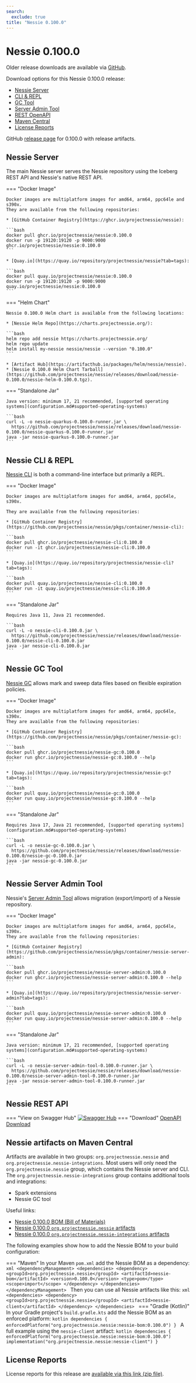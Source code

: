 ```yaml
---
search:
  exclude: true
title: "Nessie 0.100.0"
---
```


# Nessie 0.100.0

Older release downloads are available via [GitHub](https://github.com/projectnessie/nessie/releases).

Download options for this Nessie 0.100.0 release:

* [Nessie Server](#nessie-server)
* [CLI & REPL](#nessie-cli--repl)
* [GC Tool](#nessie-gc-tool)
* [Server Admin Tool](#nessie-server-admin-tool)
* [REST OpenAPI](#nessie-rest-api)
* [Maven Central](#nessie-artifacts-on-maven-central)
* [License Reports](#license-reports)

GitHub [release page](https://github.com/projectnessie/nessie/releases/tag/nessie-0.100.0) for 0.100.0 with release artifacts.

## Nessie Server

The main Nessie server serves the Nessie repository using the Iceberg REST API and Nessie's native REST API.

=== "Docker Image"

    Docker images are multiplatform images for amd64, arm64, ppc64le and s390x.
    They are available from the following repositories:

    * [GitHub Container Registry](https://ghcr.io/projectnessie/nessie):

    ```bash
    docker pull ghcr.io/projectnessie/nessie:0.100.0
    docker run -p 19120:19120 -p 9000:9000 ghcr.io/projectnessie/nessie:0.100.0
    ```

    * [Quay.io](https://quay.io/repository/projectnessie/nessie?tab=tags):

    ```bash
    docker pull quay.io/projectnessie/nessie:0.100.0
    docker run -p 19120:19120 -p 9000:9000 quay.io/projectnessie/nessie:0.100.0
    ```

=== "Helm Chart"

    Nessie 0.100.0 Helm chart is available from the following locations:

    * [Nessie Helm Repo](https://charts.projectnessie.org/):

    ```bash
    helm repo add nessie https://charts.projectnessie.org/
    helm repo update
    helm install my-nessie nessie/nessie --version "0.100.0"
    ```

    * [Artifact Hub](https://artifacthub.io/packages/helm/nessie/nessie).
    * [Nessie 0.100.0 Helm Chart Tarball](https://github.com/projectnessie/nessie/releases/download/nessie-0.100.0/nessie-helm-0.100.0.tgz).

=== "Standalone Jar"

    Java version: minimum 17, 21 recommended, [supported operating systems](configuration.md#supported-operating-systems)

    ```bash
    curl -L -o nessie-quarkus-0.100.0-runner.jar \
      https://github.com/projectnessie/nessie/releases/download/nessie-0.100.0/nessie-quarkus-0.100.0-runner.jar
    java -jar nessie-quarkus-0.100.0-runner.jar
    ```

## Nessie CLI & REPL

[Nessie CLI](cli.md) is both a command-line interface but primarily a REPL.

=== "Docker Image"

    Docker images are multiplatform images for amd64, arm64, ppc64le, s390x.

    They are available from the following repositories:

    * [GitHub Container Registry](https://github.com/projectnessie/nessie/pkgs/container/nessie-cli):

    ```bash
    docker pull ghcr.io/projectnessie/nessie-cli:0.100.0
    docker run -it ghcr.io/projectnessie/nessie-cli:0.100.0 
    ```

    * [Quay.io](https://quay.io/repository/projectnessie/nessie-cli?tab=tags):

    ```bash
    docker pull quay.io/projectnessie/nessie-cli:0.100.0
    docker run -it quay.io/projectnessie/nessie-cli:0.100.0
    ```

=== "Standalone Jar"

    Requires Java 11, Java 21 recommended.

    ```bash
    curl -L -o nessie-cli-0.100.0.jar \
      https://github.com/projectnessie/nessie/releases/download/nessie-0.100.0/nessie-cli-0.100.0.jar
    java -jar nessie-cli-0.100.0.jar
    ```

## Nessie GC Tool

[Nessie GC](gc.md) allows mark and sweep data files based on flexible expiration policies.

=== "Docker Image"

    Docker images are multiplatform images for amd64, arm64, ppc64le, s390x.
    They are available from the following repositories:

    * [GitHub Container Registry](https://github.com/projectnessie/nessie/pkgs/container/nessie-gc):

    ```bash
    docker pull ghcr.io/projectnessie/nessie-gc:0.100.0
    docker run ghcr.io/projectnessie/nessie-gc:0.100.0 --help
    ```

    * [Quay.io](https://quay.io/repository/projectnessie/nessie-gc?tab=tags):

    ```bash
    docker pull quay.io/projectnessie/nessie-gc:0.100.0
    docker run quay.io/projectnessie/nessie-gc:0.100.0 --help
    ```

=== "Standalone Jar"

    Requires Java 17, Java 21 recommended, [supported operating systems](configuration.md#supported-operating-systems)

    ```bash
    curl -L -o nessie-gc-0.100.0.jar \
      https://github.com/projectnessie/nessie/releases/download/nessie-0.100.0/nessie-gc-0.100.0.jar
    java -jar nessie-gc-0.100.0.jar
    ```

## Nessie Server Admin Tool

Nessie's [Server Admin Tool](export_import.md) allows migration (export/import) of a
Nessie repository.

=== "Docker Image"

    Docker images are multiplatform images for amd64, arm64, ppc64le, s390x.
    They are available from the following repositories:

    * [GitHub Container Registry](https://github.com/projectnessie/nessie/pkgs/container/nessie-server-admin):

    ```bash
    docker pull ghcr.io/projectnessie/nessie-server-admin:0.100.0
    docker run ghcr.io/projectnessie/nessie-server-admin:0.100.0 --help
    ```

    * [Quay.io](https://quay.io/repository/projectnessie/nessie-server-admin?tab=tags):

    ```bash
    docker pull quay.io/projectnessie/nessie-server-admin:0.100.0
    docker run quay.io/projectnessie/nessie-server-admin:0.100.0 --help
    ```

=== "Standalone Jar"

    Java version: minimum 17, 21 recommended, [supported operating systems](configuration.md#supported-operating-systems)

    ```bash
    curl -L -o nessie-server-admin-tool-0.100.0-runner.jar \
      https://github.com/projectnessie/nessie/releases/download/nessie-0.100.0/nessie-server-admin-tool-0.100.0-runner.jar
    java -jar nessie-server-admin-tool-0.100.0-runner.jar
    ```

## Nessie REST API

=== "View on Swagger Hub"
    [![Swagger Hub](https://img.shields.io/badge/swagger%20hub-nessie-3f6ec6?style=for-the-badge&logo=swagger&link=https%3A%2F%2Fapp.swaggerhub.com%2Fapis%2Fprojectnessie%2Fnessie)](https://app.swaggerhub.com/apis/projectnessie/nessie/0.100.0)
=== "Download"
    [OpenAPI Download](https://github.com/projectnessie/nessie/releases/download/nessie-0.100.0/nessie-openapi-0.100.0.yaml)

## Nessie artifacts on Maven Central

Artifacts are available in two groups: `org.projectnessie.nessie` and
`org.projectnessie.nessie-integrations`. Most users will only need the `org.projectnessie.nessie`
group, which contains the Nessie server and CLI. The `org.projectnessie.nessie-integrations` group
contains additional tools and integrations:

* Spark extensions
* Nessie GC tool

Useful links:

* [Nessie 0.100.0 BOM (Bill of Materials)](https://search.maven.org/artifact/org.projectnessie.nessie/nessie-bom/0.100.0/pom)
* [Nessie 0.100.0 `org.projectnessie.nessie` artifacts](https://search.maven.org/search?q=g:org.projectnessie.nessie%20v:0.100.0)
* [Nessie 0.100.0 `org.projectnessie.nessie-integrations` artifacts](https://search.maven.org/search?q=g:org.projectnessie.nessie-integrations%20v:0.100.0)

The following examples show how to add the Nessie BOM to your build configuration:

=== "Maven"
    In your Maven `pom.xml` add the Nessie BOM as a dependency:
    ```xml
    <dependencyManagement>
      <dependencies>
        <dependency>
          <groupId>org.projectnessie.nessie</groupId>
          <artifactId>nessie-bom</artifactId>
          <version>0.100.0</version>
          <type>pom</type>
          <scope>import</scope>
        </dependency>
      </dependencies>
    </dependencyManagement>
    ```
    Then you can use all Nessie artifacts like this:
    ```xml
    <dependencies>
      <dependency>
        <groupId>org.projectnessie.nessie</groupId>
        <artifactId>nessie-client</artifactId>
      </dependency>
    </dependencies>
    ```
=== "Gradle (Kotlin)"
    In your Gradle project's `build.gradle.kts` add the Nessie BOM as an enforced platform:
    ```kotlin
    dependencies {
      enforcedPlatform("org.projectnessie.nessie:nessie-bom:0.100.0")
    }
    ```
    A full example using the `nessie-client` artifact:
    ```kotlin
    dependencies {
      enforcedPlatform("org.projectnessie.nessie:nessie-bom:0.100.0")
      implementation("org.projectnessie.nessie:nessie-client")
    }
    ```

## License Reports

License reports for this release are [available via this link (zip file)](https://github.com/projectnessie/nessie/releases/download/nessie-0.100.0/nessie-aggregated-license-report-0.100.0.zip).
